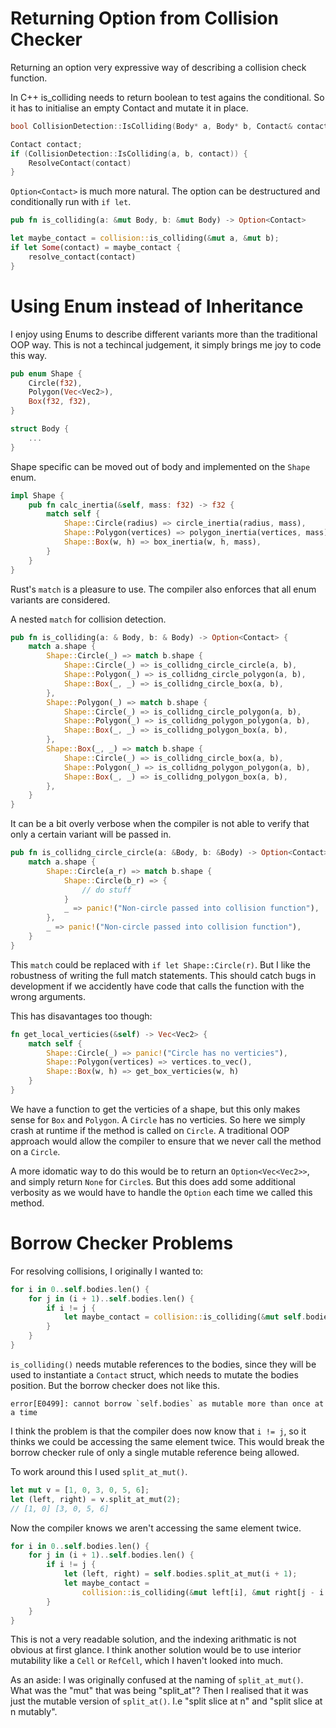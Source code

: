 # Returning Option<Contact> from Collision Checker

Returning an option very expressive way of describing a collision check function.

In C++ is_colliding needs to return boolean to test agains the conditional. So it has to initialise an empty Contact and mutate it in place.

```c++
bool CollisionDetection::IsColliding(Body* a, Body* b, Contact& contact)
```

```c++
Contact contact;
if (CollisionDetection::IsColliding(a, b, contact)) {
	ResolveContact(contact)
}
```

`Option<Contact>` is much more natural. The option can be destructured and conditionally run with `if let`.

```rust
pub fn is_colliding(a: &mut Body, b: &mut Body) -> Option<Contact>
```

```rust
let maybe_contact = collision::is_colliding(&mut a, &mut b);
if let Some(contact) = maybe_contact {
	resolve_contact(contact)
}
```

# Using Enum instead of Inheritance

I enjoy using Enums to describe different variants more than the traditional OOP way. This is not a techincal judgement, it simply brings me joy to code this way.

```rust
pub enum Shape {
    Circle(f32),
    Polygon(Vec<Vec2>),
    Box(f32, f32),
}

struct Body {
	...
}
```

Shape specific can be moved out of body and implemented on the `Shape` enum.

```rust
impl Shape {
    pub fn calc_inertia(&self, mass: f32) -> f32 {
        match self {
            Shape::Circle(radius) => circle_inertia(radius, mass),
            Shape::Polygon(vertices) => polygon_inertia(vertices, mass),
            Shape::Box(w, h) => box_inertia(w, h, mass),
        }
	}
}
```

Rust's `match` is a pleasure to use. The compiler also enforces that all enum variants are considered.

A nested `match` for collision detection.

```rust
pub fn is_colliding(a: & Body, b: & Body) -> Option<Contact> {
    match a.shape {
        Shape::Circle(_) => match b.shape {
            Shape::Circle(_) => is_collidng_circle_circle(a, b),
            Shape::Polygon(_) => is_collidng_circle_polygon(a, b),
            Shape::Box(_, _) => is_collidng_circle_box(a, b),
        },
        Shape::Polygon(_) => match b.shape {
            Shape::Circle(_) => is_collidng_circle_polygon(a, b),
            Shape::Polygon(_) => is_collidng_polygon_polygon(a, b),
            Shape::Box(_, _) => is_collidng_polygon_box(a, b),
        },
        Shape::Box(_, _) => match b.shape {
            Shape::Circle(_) => is_collidng_circle_box(a, b),
            Shape::Polygon(_) => is_collidng_polygon_polygon(a, b),
            Shape::Box(_, _) => is_collidng_polygon_box(a, b),
        },
    }
}
```

It can be a bit overly verbose when the compiler is not able to verify that only a certain variant will be passed in.

```rust
pub fn is_collidng_circle_circle(a: &Body, b: &Body) -> Option<Contact> {
    match a.shape {
        Shape::Circle(a_r) => match b.shape {
            Shape::Circle(b_r) => {
				// do stuff
            }
            _ => panic!("Non-circle passed into collision function"),
        },
        _ => panic!("Non-circle passed into collision function"),
    }
}
```

This `match` could be replaced with `if let Shape::Circle(r)`. But I like the robustness of writing the full match statements. This should catch bugs in development if we accidently have code that calls the function with the wrong arguments.

This has disavantages too though: 
```rust
fn get_local_verticies(&self) -> Vec<Vec2> {
    match self {
        Shape::Circle(_) => panic!("Circle has no verticies"),
        Shape::Polygon(vertices) => vertices.to_vec(),
        Shape::Box(w, h) => get_box_verticies(w, h)
    }
}
```
We have a function to get the verticies of a shape, but this only makes sense for `Box` and `Polygon`. A `Circle` has no verticies. So here we simply crash at runtime if the method is called on `Circle`. A traditional OOP approach would allow the compiler to ensure that we never call the method on a `Circle`.

A more idomatic way to do this would be to return an `Option<Vec<Vec2>>`, and simply return `None` for `Circle`s. But this does add some additional verbosity as we would have to handle the `Option` each time we called this method.  


# Borrow Checker Problems

For resolving collisions, I originally I wanted to:

```rust
for i in 0..self.bodies.len() {
    for j in (i + 1)..self.bodies.len() {
        if i != j {
            let maybe_contact = collision::is_colliding(&mut self.bodies[i], &mut self.bodies[j]);
        }
    }
}
```

`is_colliding()` needs mutable references to the bodies, since they will be used to instantiate a `Contact` struct, which needs to mutate the bodies position. But the borrow checker does not like this.

```
error[E0499]: cannot borrow `self.bodies` as mutable more than once at a time
````

I think the problem is that the compiler does now know that `i != j`, so it thinks we could be accessing the same element twice. This would break the borrow checker rule of only a single mutable reference being allowed.

To work around this I used `split_at_mut()`.
``` rust
let mut v = [1, 0, 3, 0, 5, 6];
let (left, right) = v.split_at_mut(2);
// [1, 0] [3, 0, 5, 6]
````

Now the compiler knows we aren't accessing the same element twice.

```rust
for i in 0..self.bodies.len() {
    for j in (i + 1)..self.bodies.len() {
        if i != j {
            let (left, right) = self.bodies.split_at_mut(i + 1);
            let maybe_contact =
                collision::is_colliding(&mut left[i], &mut right[j - i - 1]);
		}
	}
}
```

This is not a very readable solution, and the indexing arithmatic is not obvious at first glance. I think another solution would be to use interior mutability like a `Cell` or `RefCell`, which I haven't looked into much.

As an aside: I was originally confused at the naming of `split_at_mut()`. What was the "mut" that was being "split_at"? Then I realised that it was just the mutable version of `split_at()`. I.e "split slice at n" and "split slice at n mutably".
